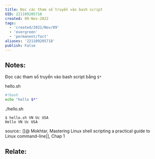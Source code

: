 ```yaml
---
title: Đọc các tham số truyền vào bash script
UID: 221109205718
created: 09-Nov-2022
tags:
  - 'created/2022/Nov/09'
  - 'evergreen'
  - 'permanent/fact'
aliases: '221109205718'
publish: False
---
```

## Notes:
Đọc các tham số truyền vào bash script bằng `$*`

hello.sh
```bash
#!bash
echo "hello $*"
```

./hello.sh
```
$ hello.sh VN Uc USA
Hello VN Uc USA
```

source:: [[@ Mokhtar, Mastering Linux shell scripting a practical guide to Linux command-line]], Chap 1

## Relate:
